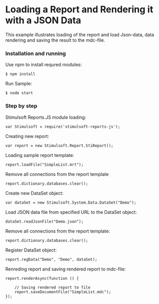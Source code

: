 # Loading a Report and Rendering it with a JSON Data

This example illustrates loading of the report and load Json-data, data rendering and saving the result to the mdc-file.

### Installation and running
Use npm to install requred modules:

    $ npm install

Run Sample:

    $ node start

### Step by step
Stimulsoft Reports.JS module loading:

    var Stimulsoft = require('stimulsoft-reports-js');

Creating new report:

    var report = new Stimulsoft.Report.StiReport();

Loading sample report template:

    report.loadFile("SimpleList.mrt");

Remove all connections from the report template

    report.dictionary.databases.clear();

Create new DataSet object:

    var dataSet = new Stimulsoft.System.Data.DataSet("Demo");

Load JSON data file from specified URL to the DataSet object:

    dataSet.readJsonFile("Demo.json");

Remove all connections from the report template:

    report.dictionary.databases.clear();

Register DataSet object:

    report.regData("Demo", "Demo", dataSet);

Renreding report and saving rendered report to mdc-file:

    report.renderAsync(function () {
    
        // Saving rendered report to file
        report.saveDocumentFile("SimpleList.mdc");
    });
